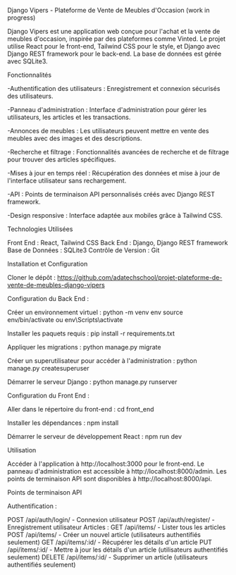 Django Vipers - Plateforme de Vente de Meubles d'Occasion (work in progress)

Django Vipers est une application web conçue pour l'achat et la vente de meubles d'occasion, inspirée par des plateformes comme Vinted. Le projet utilise React pour le front-end, Tailwind CSS pour le style, et Django avec Django REST framework pour le back-end. La base de données est gérée avec SQLite3.

Fonctionnalités

-Authentification des utilisateurs : Enregistrement et connexion sécurisés des utilisateurs.

-Panneau d'administration : Interface d'administration pour gérer les utilisateurs, les articles et les transactions.

-Annonces de meubles : Les utilisateurs peuvent mettre en vente des meubles avec des images et des descriptions.

-Recherche et filtrage : Fonctionnalités avancées de recherche et de filtrage pour trouver des articles spécifiques.

-Mises à jour en temps réel : Récupération des données et mise à jour de l'interface utilisateur sans rechargement.

-API : Points de terminaison API personnalisés créés avec Django REST framework.

-Design responsive : Interface adaptée aux mobiles grâce à Tailwind CSS.

Technologies Utilisées

Front End : React, Tailwind CSS Back End : Django, Django REST framework Base de Données : SQLite3 Contrôle de Version : Git

Installation et Configuration

Cloner le dépôt : https://github.com/adatechschool/projet-plateforme-de-vente-de-meubles-django-vipers

Configuration du Back End :

Créer un environnement virtuel : python -m venv env source env/bin/activate ou env\Scripts\activate

Installer les paquets requis : pip install -r requirements.txt

Appliquer les migrations : python manage.py migrate

Créer un superutilisateur pour accéder à l'administration : python manage.py createsuperuser

Démarrer le serveur Django : python manage.py runserver

Configuration du Front End :

Aller dans le répertoire du front-end : cd front_end

Installer les dépendances : npm install

Démarrer le serveur de développement React : npm run dev

Utilisation

Accéder à l'application à http://localhost:3000 pour le front-end. Le panneau d'administration est accessible à http://localhost:8000/admin. Les points de terminaison API sont disponibles à http://localhost:8000/api.

Points de terminaison API

Authentification :

POST /api/auth/login/ - Connexion utilisateur POST /api/auth/register/ - Enregistrement utilisateur Articles : GET /api/items/ - Lister tous les articles POST /api/items/ - Créer un nouvel article (utilisateurs authentifiés seulement) GET /api/items/:id/ - Récupérer les détails d'un article PUT /api/items/:id/ - Mettre à jour les détails d'un article (utilisateurs authentifiés seulement) DELETE /api/items/:id/ - Supprimer un article (utilisateurs authentifiés seulement)
